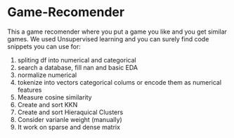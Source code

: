 # Game-Recomender
This a game recomender where you put a game you like and you get similar games.
We used Unsupervised learning and you can surely find code snippets you can use for:

1. spliting df into numerical and categorical
2. search a database, fill nan and basic EDA
3. normalize numerical
4. tokenize into vectors categorical colums or encode them as numerical features
5. Measure cosine similarity
6. Create and sort KKN
7. Create and sort Hieraquical Clusters
8. Consider varianle weight (manually)
9. It work on sparse and dense matrix
